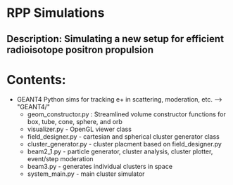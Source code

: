# RPP Simulations 

## Description: Simulating a new setup for efficient radioisotope positron propulsion

# Contents:
 - GEANT4 Python sims for tracking e+ in scattering, moderation, etc. --> "GEANT4/"
	 - geom_constructor.py : Streamlined volume constructor functions for box, tube, cone, sphere, and orb
	 - visualizer.py - OpenGL viewer class
	 - field_designer.py - cartesian and spherical cluster generator class 
	 - cluster_generator.py - cluster placment based on field_designer.py
	 - beam2_1.py - particle generator, cluster analysis, cluster plotter, event/step moderation
	 - beam3.py - generates individual clusters in space
	 - system_main.py - main cluster simulator 
